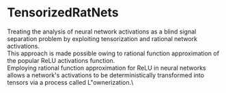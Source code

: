 # TensorizedRatNets
Treating the analysis of neural network activations as a blind signal separation problem by exploiting tensorization and rational network activations.\
This approach is made possible owing to rational function approximation of the popular ReLU activations function. \
Employing rational function approximation for ReLU in neural networks allows a network's activations to be deterministically transformed into tensors via a process called L\"ownerization.\

